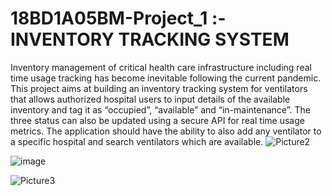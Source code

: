# 18BD1A05BM-Project_1 :-INVENTORY TRACKING SYSTEM
Inventory management of critical health care infrastructure including real time usage tracking has become inevitable following the current pandemic.
This project aims at building an inventory tracking system for ventilators that allows authorized hospital users to input details of the available inventory and tag it as “occupied”, “available” and “in-maintenance”. The three status can also be updated using a secure API for real time usage metrics. The application should have the ability to also add any ventilator to a specific hospital and search ventilators which are available.
![Picture2](https://user-images.githubusercontent.com/55947622/132516958-11bff1cd-30e0-49b3-a884-94b527f3c371.png)
 
![image](https://user-images.githubusercontent.com/55947622/132517520-dc3a3291-6f88-420d-a397-08fd6f10090b.png)

 ![Picture3](https://user-images.githubusercontent.com/55947622/132517995-6f7e7f8d-9d28-49b3-9ac0-6f876c8f5715.png)

 
  
 


  
 

